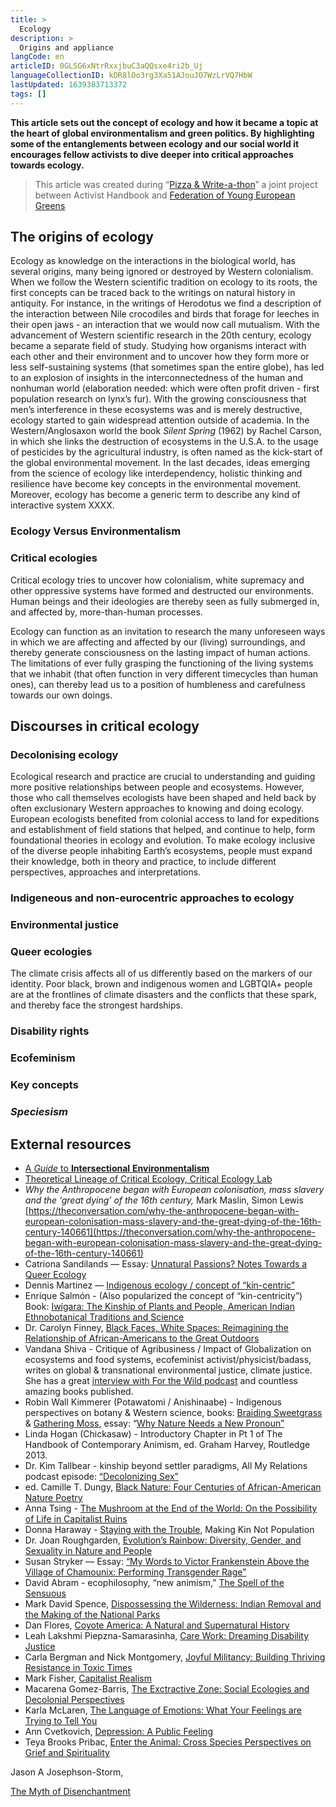 ```yaml
---
title: >
  Ecology
description: >
  Origins and appliance
langCode: en
articleID: 0GLSG6xNtrRxxjbuC3aQQsxe4ri2b_Uj
languageCollectionID: kDR8lOo3rg3Xa51AJouJO7WzLrVQ7HbW
lastUpdated: 1639383713372
tags: []
---
```


**This article sets out the concept of ecology and how it became a topic at the heart of global environmentalism and green politics. By highlighting some of the entanglements between ecology and our social world it encourages fellow activists to dive deeper into critical approaches towards ecology.**

> This article was created during “[Pizza & Write-a-thon](/writeathon)” a joint project between Activist Handbook and [Federation of Young European Greens](https://fyeg.org/)

## **The origins of ecology**

Ecology as knowledge on the interactions in the biological world, has several origins, many being ignored or destroyed by Western colonialism. When we follow the Western scientific tradition on ecology to its roots, the first concepts can be traced back to the writings on natural history in antiquity. For instance, in the writings of Herodotus we find a description of the interaction between Nile crocodiles and birds that forage for leeches in their open jaws - an interaction that we would now call mutualism. With the advancement of Western scientific research in the 20th century, ecology became a separate field of study. Studying how organisms interact with each other and their environment and to uncover how they form more or less self-sustaining systems (that sometimes span the entire globe), has led to an explosion of insights in the interconnectedness of the human and nonhuman world (elaboration needed: which were often profit driven - first population research on lynx’s fur). With the growing consciousness that men’s interference in these ecosystems was and is merely destructive, ecology started to gain widespread attention outside of academia. In the Western/Anglosaxon world the book _Silent Spring_ (1962) by Rachel Carson, in which she links the destruction of ecosystems in the U.S.A. to the usage of pesticides by the agricultural industry, is often named as the kick-start of the global environmental movement. In the last decades, ideas emerging from the science of ecology like interdependency, holistic thinking and resilience have become key concepts in the environmental movement. Moreover, ecology has become a generic term to describe any kind of interactive system XXXX.

### **Ecology Versus Environmentalism**

### **Critical ecologies**

Critical ecology tries to uncover how colonialism, white supremacy and other oppressive systems have formed and destructed our environments. Human beings and their ideologies are thereby seen as fully submerged in, and affected by, more-than-human processes.

Ecology can function as an invitation to research the many unforeseen ways in which we are affecting and affected by our (living) surroundings, and thereby generate consciousness on the lasting impact of human actions. The limitations of ever fully grasping the functioning of the living systems that we inhabit (that often function in very different timecycles than human ones), can thereby lead us to a position of humbleness and carefulness towards our own doings.

## **Discourses in critical ecology**

### **Decolonising ecology**

Ecological research and practice are crucial to understanding and guiding more positive relationships between people and ecosystems. However, those who call themselves ecologists have been shaped and held back by often exclusionary Western approaches to knowing and doing ecology. European ecologists benefited from colonial access to land for expeditions and establishment of field stations that helped, and continue to help, form foundational theories in ecology and evolution. To make ecology inclusive of the diverse people inhabiting Earth’s ecosystems, people must expand their knowledge, both in theory and practice, to include different perspectives, approaches and interpretations.

### **Indigeneous and non-eurocentric approaches to ecology**

### **Environmental justice**

### **Queer ecologies**

The climate crisis affects all of us differently based on the markers of our identity. Poor black, brown and indigenous women and LGBTQIA+ people are at the frontlines of climate disasters and the conflicts that these spark, and thereby face the strongest hardships.

### **Disability rights**

### **Ecofeminism**

### **Key concepts**

### _**Speciesism**_

## **External resources**

-   [A _Guide_ to **Intersectional** **Environmentalism**](https://meansandmatters.bankofthewest.com/article/sustainable-living/taking-action/a-guide-to-intersectional-environmentalism/)
-   [Theoretical Lineage of Critical Ecology, Critical Ecology Lab](https://www.youtube.com/watch?v=LireLlbEyxk)
-   _Why the Anthropocene began with European colonisation, mass slavery and the ‘great dying’ of the 16th century,_ Mark Maslin, Simon Lewis [https://theconversation.com/why-the-anthropocene-began-with-european-colonisation-mass-slavery-and-the-great-dying-of-the-16th-century-140661](https://theconversation.com/why-the-anthropocene-began-with-european-colonisation-mass-slavery-and-the-great-dying-of-the-16th-century-140661)
-   Catriona Sandilands — Essay: [Unnatural Passions? Notes Towards a Queer Ecology](https://ivc.lib.rochester.edu/unnatural-passions-notes-toward-a-queer-ecology/)
-   Dennis Martinez — [Indigenous ecology / concept of “kin-centric”](https://www.nativeperspectives.net/Transcripts/Dennis_Martinez_interview.pdf)
-   Enrique Salmón - (Also popularized the concept of “kin-centricity”) Book: [Iwígara: The Kinship of Plants and People, American Indian Ethnobotanical Traditions and Science](https://www.goodreads.com/book/show/50158998-iwigara)
-   Dr. Carolyn Finney, [Black Faces, White Spaces: Reimagining the Relationship of African-Americans to the Great Outdoors](https://uncpress.org/book/9781469614489/black-faces-white-spaces/)
-   Vandana Shiva - Critique of Agribusiness / Impact of Globalization on ecosystems and food systems, ecofeminist activist/physicist/badass, writes on global & transnational environmental justice, climate justice. She has a great [interview with For the Wild podcast](https://forthewild.world/listen/vandana-shiva-on-the-emancipation-of-seed-water-and-women-118) and countless amazing books published.
-   Robin Wall Kimmerer (Potawatomi / Anishinaabe) - Indigenous perspectives on botany & Western science, books: [Braiding Sweetgrass](https://milkweed.org/book/braiding-sweetgrass) & [Gathering Moss](http://osupress.oregonstate.edu/book/gathering-moss), essay: “[Why Nature Needs a New Pronoun”](https://www.yesmagazine.org/issue/together-earth/2015/03/30/alternative-grammar-a-new-language-of-kinship/)
-   Linda Hogan (Chickasaw) - Introductory Chapter in Pt 1 of The Handbook of Contemporary Animism, ed. Graham Harvey, Routledge 2013.
-   Dr. Kim Tallbear - kinship beyond settler paradigms, All My Relations podcast episode: [“Decolonizing Sex”](https://www.allmyrelationspodcast.com/podcast/episode/468a0a6b/ep-5-decolonizing-sex)
-   ed. Camille T. Dungy, [Black Nature: Four Centuries of African-American Nature Poetry](https://ugapress.org/book/9780820334318/black-nature/)
-   Anna Tsing - [The Mushroom at the End of the World: On the Possibility of Life in Capitalist Ruins](https://press.princeton.edu/books/paperback/9780691178325/the-mushroom-at-the-end-of-the-world)
-   Donna Haraway - [Staying with the Trouble](https://www.google.com/search?ei=mOgAYOaYFovJ0PEPi-2wuAk&gs_lcp=CgZwc3ktYWIQAzIICC4QyQMQkwIyAggAMgIIADICCAAyAggAMgIIADICCAAyAggAMgIIADICCAA6BAgAEEc6BAgjECc6BAguEEM6AgguOggIABCxAxCDAToFCAAQsQM6BQguEJECOgQIABBDOggILhDHARCjAjoLCC4QyQMQkQIQkwI6BQguELEDOgoIABCxAxCDARBDUKQYWPgpYJ8raABwAngCgAH6A4gB6xaSAQswLjEuMy4yLjIuMZgBAKABAaoBB2d3cy13aXrIAQjAAQE&oq=staying%20with%20the%20trouble&q=staying%20with%20the%20trouble&sclient=psy-ab&sxsrf=ALeKk00U3r_C-jGVf1FYkEJ9uD7vwwO2Sg%3A1610672280370&uact=5&ved=0ahUKEwjmxPvo3ZzuAhWLJDQIHYs2DJcQ4dUDCAw), Making Kin Not Population
-   Dr. Joan Roughgarden, [Evolution’s Rainbow: Diversity, Gender, and Sexuality in Nature and People](https://www.ucpress.edu/book/9780520280458/evolutions-rainbow)
-   Susan Stryker — Essay: [“My Words to Victor Frankenstein Above the Village of Chamounix: Performing Transgender Rage”](https://read.dukeupress.edu/glq/article/1/3/237/69091/My-Words-to-Victor-Frankenstein-Above-the-Village)
-   David Abram - ecophilosophy, “new animism,” [The Spell of the Sensuous](https://www.penguinrandomhouse.com/books/319/the-spell-of-the-sensuous-by-david-abram/)
-   Mark David Spence, [Dispossessing the Wilderness: Indian Removal and the Making of the National Parks](https://forthewild.world/listen/vandana-shiva-on-the-emancipation-of-seed-water-and-women-118)
-   Dan Flores, [Coyote America: A Natural and Supernatural History](https://www.basicbooks.com/titles/dan-flores/coyote-america/9780465098538/)
-   Leah Lakshmi Piepzna-Samarasinha, [Care Work: Dreaming Disability Justice](https://arsenalpulp.com/Books/C/Care-Work)
-   Carla Bergman and Nick Montgomery, [Joyful Militancy: Building Thriving Resistance in Toxic Times](https://www.akpress.org/joyful-militancy.html)
-   Mark Fisher, [Capitalist Realism](https://www.johnhuntpublishing.com/zer0-books/our-books/capitalist-realism)
-   Macarena Gomez-Barris, [The Exctractive Zone: Social Ecologies and Decolonial Perspectives](https://www.google.com/search?ei=QQojYNDSG5jZ-gTqmoHgDQ&gs_lcp=Cgdnd3Mtd2l6EAMyBggAEBYQHjoECCMQJzoFCC4QkQI6CAgAELEDEIMBOgIIADoHCAAQsQMQQzoFCAAQkQI6BAguEEM6CAguELEDEIMBOgQIABBDOgoIABCxAxCDARBDOggILhCxAxCTAjoFCAAQsQM6BwgAELEDEAo6BQguELEDOgoILhDHARCjAhAKOgIILjoICC4QxwEQrwE6BQgAEMkDOggILhDHARCjAjoFCC4QkwI6BwghEAoQoAE6BQghEKABOggIABAIEA0QHlCIA1iTMmC8OGgIcAB4AYABdogB6xmSAQUyNS4xMZgBAKABAaoBB2d3cy13aXo&oq=gomez%20the%20exctractive%20zone&q=gomez%20the%20exctractive%20zone&sclient=gws-wiz&source=hp&sxsrf=ALeKk00j5ECnYNlk3PAbS9nThvXLQY3y0g%3A1612909121489&uact=5&ved=0ahUKEwiQ9_TZ6t3uAhWYrJ4KHWpNANwQ4dUDCAg)
-   Karla McLaren, [The Language of Emotions: What Your Feelings are Trying to Tell You](https://www.google.com/search?ei=8fEAYLmpLqzA0PEP2a-_2As&gs_lcp=CgZwc3ktYWIQARgAMggILhDJAxCTAjICCAA6BAgjECc6BQgAEJECOgsILhDHARCvARCRAjoFCC4QsQM6CwguELEDEMcBEKMCOggILhCxAxCDAToOCC4QsQMQgwEQxwEQowI6CAgAEMkDEJECOgUILhCRAjoECAAQQzoECC4QQzoFCAAQsQM6DgguELEDEMkDEJECEJMCOgcILhCxAxBDOggIABCxAxCDAToLCC4QsQMQyQMQkwI6AgguOg0ILhDJAxAUEIcCEJMCOgUIABDJAzoGCAAQFhAeUIgEWP8qYJI2aABwAHgAgAHWAogBxhSSAQgxOC4yLjEuMpgBAKABAaoBB2d3cy13aXo&gs_ssp=eJzj4tVP1zc0TKosqoo3yCozYPRSyk4syklUyE3OSSxKzVPIScxLL01MT1XIT1NIzc0vyczPKwYAvQUSBg&oq=Karla%20McLaren%2C%20language&q=karla%20mclaren%20language%20of%20emotions&sclient=psy-ab&source=hp&sxsrf=ALeKk02PC3hA4cu_UhH5LsDOwblCZMe9Qw%3A1610674673789)
-   Ann Cvetkovich, [Depression: A Public Feeling](https://www.dukeupress.edu/depression)
-   Teya Brooks Pribac, [Enter the Animal: Cross Species Perspectives on Grief and Spirituality](https://sydneyuniversitypress.com.au/products/139659)

Jason A Josephson-Storm,

[The Myth of Disenchantment](https://chicago.universitypressscholarship.com/view/10.7208/chicago/9780226403533.001.0001/upso-9780226403229)